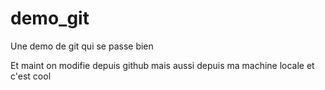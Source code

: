 # demo_git
Une demo de git qui se passe bien

Et maint on modifie depuis  github
mais aussi depuis ma machine locale et c'est cool
